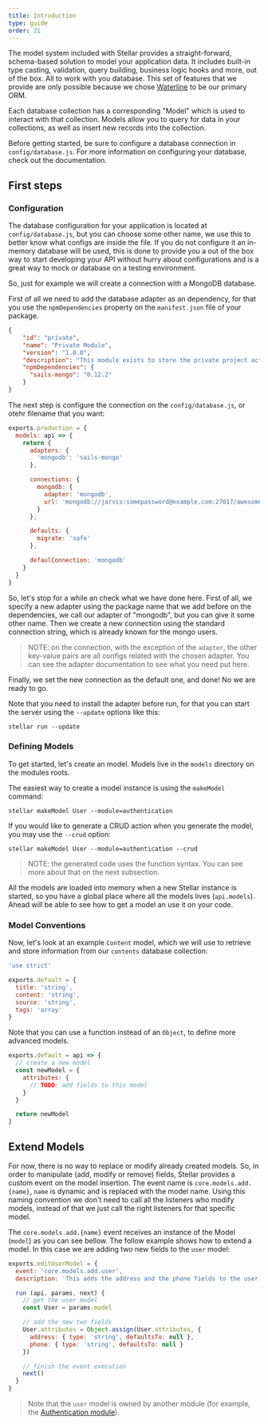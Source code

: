 ```yaml
---
title: Introduction
type: guide
order: 21
---
```


The model system included with Stellar provides a straight-forward, schema-based solution to model your application data. It includes built-in type casting, validation, query building, business logic hooks and more, out of the box. All to work with you database. This set of features that we provide are only possible because we chose [Waterline](https://github.com/balderdashy/waterline) to be our primary ORM.

Each database collection has a corresponding "Model" which is used to interact with that collection. Models allow you to query for data in your collections, as well as insert new records into the collection.

Before getting started, be sure to configure a database connection in `config/database.js`. For more information on configuring your database, check out the documentation.

## First steps

### Configuration

The database configuration for your application is located at `config/database.js`, but you can choose some other name, we use this to better know what configs are inside the file. If you do not configure it an in-memory database will be used, this is done to provide you a out of the box way to start developing your API without hurry about configurations and is a great way to mock or database on a testing environment.

So, just for example we will create a connection with a MongoDB database.

First of all we need to add the database adapter as an dependency, for that you use the `npmDependencies` property on the `manifest.json` file of your package.

```json
{
    "id": "private",
    "name": "Private Module",
    "version": "1.0.0",
    "description": "This module exists to store the private project actions and tasks",
    "npmDependencies": {
      "sails-mongo": "0.12.2"
    }
}
```

The next step is configure the connection on the `config/database.js`, or otehr filename that you want:

```javascript
exports.production = {
  models: api => {
    return {
      adapters: {
        'mongodb': 'sails-mongo'
      },

      connections: {
        mongodb: {
          adapter: 'mongodb',
          url: 'mongodb://jarvis:somepassword@example.com:27017/awesomeDb'
        }
      },

      defaults: {
        migrate: 'safe'
      },

      defaulConnection: 'mongodb'
    }
  }
}
```

So, let's stop for a while an check what we have done here. First of all, we specify a new adapter using the package name that we add before on the dependencies, we call our adapter of "mongodb", but you can give it some other name. Then we create a new connection using the standard connection string, which is already known for the mongo users.

> NOTE: on the connection, with the exception of the `adapter`, the other key-value pairs are all configs related with the chosen adapter. You can see the adapter documentation to see what you need put here.

Finally, we set the new connection as the default one, and done! No we are ready to go.

Note that you need to install the adapter before run, for that you can start the server using the `--update` options like this:

```shell
stellar run --update
```

### Defining Models

To get started, let's create an model. Models live in the `models` directory on the modules roots.

The easiest way to create a model instance is using the `makeModel` command:

```shell
stellar makeModel User --module=authentication
```

If you would like to generate a CRUD action when you generate the model, you may use the `--crud` option:

```shell
stellar makeModel User --module=authentication --crud
```

> NOTE: the generated code uses the function syntax. You can see more about that on the next subsection.

All the models are loaded into memory when a new Stellar instance is started, so you have a global place where all the models lives (`api.models`). Ahead will be able to see how to get a model an use it on your code.

### Model Conventions

Now, let's look at an example `Content` model, which we will use to retrieve and store information from our `contents` database collection:

```javascript
'use strict'

exports.default = {
  title: 'string',
  content: 'string',
  source: 'string',
  tags: 'array'
}
```

Note that you can use a function instead of an `Object`, to define more advanced models.

```javascript
exports.default = api => {
  // create a new model
  const newModel = {
    attributes: {
      // TODO: add fields to this model
    }
  }

  return newModel
}
```

## Extend Models

For now, there is no way to replace or modify already created models. So, in order to manipulate (add, modify or remove) fields, Stellar provides a custom event on the model insertion. The event name is `core.models.add.{name}`, `name` is dynamic and is replaced with the model name. Using this naming convention we don't need to call all the listeners who modify models, instead of that we just call the right listeners for that specific model.

The `core.models.add.{name}` event receives an instance of the Model (`model`) as you can see bellow. The follow example shows how to extend a model. In this case we are adding two new fields to the `user` model:

```javascript
exports.editUserModel = {
  event: 'core.models.add.user',
  description: 'This adds the address and the phone fields to the user model',

  run (api, params, next) {
    // get the user model
    const User = params.model

    // add the new two fields
    User.attributes = Object.assign(User.attributes, {
      address: { type: 'string', defaultsTo: null },
      phone: { type: 'string', defaultsTo: null }
    })

    // finish the event execution
    next()
  }
}
```

> Note that the `user` model is owned by another module (for example, the [Authentication module](https://github.com/stellarFw/Identify)).
